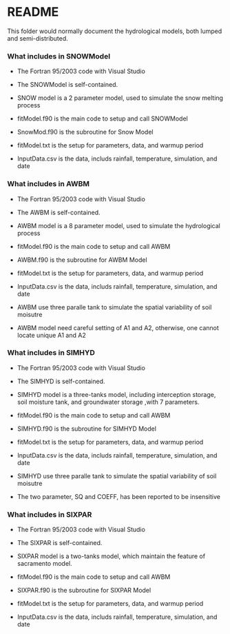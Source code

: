# README #

This folder would normally document the hydrological models, both lumped and semi-distributed.

### What includes in SNOWModel ###

* The Fortran 95/2003 code with Visual Studio
* The SNOWModel is self-contained.
* SNOW model is a 2 parameter model, used to simulate the snow melting process

* fitModel.f90 is the main code to setup and call SNOWModel
* SnowMod.f90 is the subroutine for Snow Model
* fitModel.txt is the setup for parameters, data, and warmup period
* InputData.csv is the data, includs rainfall, temperature, simulation, and date 

### What includes in AWBM ###

* The Fortran 95/2003 code with Visual Studio
* The AWBM is self-contained.
* AWBM model is a 8 parameter model, used to simulate the hydrological process

* fitModel.f90 is the main code to setup and call AWBM
* AWBM.f90 is the subroutine for AWBM Model
* fitModel.txt is the setup for parameters, data, and warmup period
* InputData.csv is the data, includs rainfall, temperature, simulation, and date
* AWBM use three paralle tank to simulate the spatial variability of soil moisutre
* AWBM model need careful setting of A1 and A2, otherwise, one cannot locate unique A1 and A2 

### What includes in SIMHYD ###

* The Fortran 95/2003 code with Visual Studio
* The SIMHYD is self-contained.
* SIMHYD model is a three-tanks model, including interception storage, soil moisture tank, and groundwater storage ,with 7 parameters.

* fitModel.f90 is the main code to setup and call AWBM
* SIMHYD.f90 is the subroutine for SIMHYD Model
* fitModel.txt is the setup for parameters, data, and warmup period
* InputData.csv is the data, includs rainfall, temperature, simulation, and date
* SIMHYD use three paralle tank to simulate the spatial variability of soil moisutre
* The two parameter, SQ and COEFF, has been reported to be insensitive

### What includes in SIXPAR ###

* The Fortran 95/2003 code with Visual Studio
* The SIXPAR is self-contained.
* SIXPAR model is a two-tanks model, which maintain the feature of sacramento model.

* fitModel.f90 is the main code to setup and call AWBM
* SIXPAR.f90 is the subroutine for SIXPAR Model
* fitModel.txt is the setup for parameters, data, and warmup period
* InputData.csv is the data, includs rainfall, temperature, simulation, and date